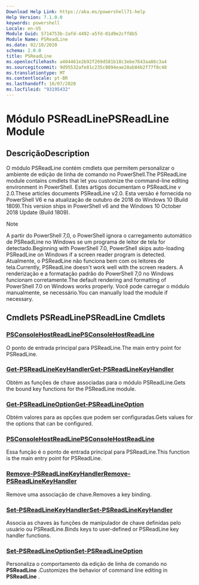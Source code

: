 ```yaml
---
Download Help Link: https://aka.ms/powershell71-help
Help Version: 7.1.0.0
keywords: powershell
Locale: en-US
Module Guid: 5714753b-2afd-4492-a5fd-01d9e2cff8b5
Module Name: PSReadLine
ms.date: 02/10/2020
schema: 2.0.0
title: PSReadLine
ms.openlocfilehash: a404461e2b92f269d581b18c3ebe7643aa86c3a4
ms.sourcegitcommit: 9d95532afe81c235c8094eae28ab84b2f77f8c48
ms.translationtype: MT
ms.contentlocale: pt-BR
ms.lasthandoff: 10/07/2020
ms.locfileid: "93195432"
---
```

# <span data-ttu-id="05395-103">Módulo PSReadLine</span><span class="sxs-lookup"><span data-stu-id="05395-103">PSReadLine Module</span></span>

## <span data-ttu-id="05395-104">Descrição</span><span class="sxs-lookup"><span data-stu-id="05395-104">Description</span></span>

<span data-ttu-id="05395-105">O módulo PSReadLine contém cmdlets que permitem personalizar o ambiente de edição de linha de comando no PowerShell.</span><span class="sxs-lookup"><span data-stu-id="05395-105">The PSReadLine module contains cmdlets that let you customize the command-line editing environment in PowerShell.</span></span> <span data-ttu-id="05395-106">Estes artigos documentam o PSReadLine v 2.0.</span><span class="sxs-lookup"><span data-stu-id="05395-106">These articles documents PSReadLine v2.0.</span></span> <span data-ttu-id="05395-107">Esta versão é fornecida no PowerShell V6 e na atualização de outubro de 2018 do Windows 10 (Build 1809).</span><span class="sxs-lookup"><span data-stu-id="05395-107">This version ships in PowerShell v6 and the Windows 10 October 2018 Update (Build 1809).</span></span>

> [!NOTE]
> <span data-ttu-id="05395-108">A partir do PowerShell 7,0, o PowerShell ignora o carregamento automático de PSReadLine no Windows se um programa de leitor de tela for detectado.</span><span class="sxs-lookup"><span data-stu-id="05395-108">Beginning with PowerShell 7.0, PowerShell skips auto-loading PSReadLine on Windows if a screen reader program is detected.</span></span> <span data-ttu-id="05395-109">Atualmente, o PSReadLine não funciona bem com os leitores de tela.</span><span class="sxs-lookup"><span data-stu-id="05395-109">Currently, PSReadLine doesn't work well with the screen readers.</span></span> <span data-ttu-id="05395-110">A renderização e a formatação padrão do PowerShell 7,0 no Windows funcionam corretamente.</span><span class="sxs-lookup"><span data-stu-id="05395-110">The default rendering and formatting of PowerShell 7.0 on Windows works properly.</span></span> <span data-ttu-id="05395-111">Você pode carregar o módulo manualmente, se necessário.</span><span class="sxs-lookup"><span data-stu-id="05395-111">You can manually load the module if necessary.</span></span>

## <span data-ttu-id="05395-112">Cmdlets PSReadLine</span><span class="sxs-lookup"><span data-stu-id="05395-112">PSReadLine Cmdlets</span></span>

### [<span data-ttu-id="05395-113">PSConsoleHostReadLine</span><span class="sxs-lookup"><span data-stu-id="05395-113">PSConsoleHostReadLine</span></span>](PSConsoleHostReadLine.md)
<span data-ttu-id="05395-114">O ponto de entrada principal para PSReadLine.</span><span class="sxs-lookup"><span data-stu-id="05395-114">The main entry point for PSReadLine.</span></span>

### [<span data-ttu-id="05395-115">Get-PSReadLineKeyHandler</span><span class="sxs-lookup"><span data-stu-id="05395-115">Get-PSReadLineKeyHandler</span></span>](Get-PSReadLineKeyHandler.md)
<span data-ttu-id="05395-116">Obtém as funções de chave associadas para o módulo PSReadLine.</span><span class="sxs-lookup"><span data-stu-id="05395-116">Gets the bound key functions for the PSReadLine module.</span></span>

### [<span data-ttu-id="05395-117">Get-PSReadLineOption</span><span class="sxs-lookup"><span data-stu-id="05395-117">Get-PSReadLineOption</span></span>](Get-PSReadLineOption.md)
<span data-ttu-id="05395-118">Obtém valores para as opções que podem ser configuradas.</span><span class="sxs-lookup"><span data-stu-id="05395-118">Gets values for the options that can be configured.</span></span>

### [<span data-ttu-id="05395-119">PSConsoleHostReadLine</span><span class="sxs-lookup"><span data-stu-id="05395-119">PSConsoleHostReadLine</span></span>](PSConsoleHostReadLine.md)
<span data-ttu-id="05395-120">Essa função é o ponto de entrada principal para PSReadLine.</span><span class="sxs-lookup"><span data-stu-id="05395-120">This function is the main entry point for PSReadLine.</span></span>

### [<span data-ttu-id="05395-121">Remove-PSReadLineKeyHandler</span><span class="sxs-lookup"><span data-stu-id="05395-121">Remove-PSReadLineKeyHandler</span></span>](Remove-PSReadLineKeyHandler.md)
<span data-ttu-id="05395-122">Remove uma associação de chave.</span><span class="sxs-lookup"><span data-stu-id="05395-122">Removes a key binding.</span></span>

### [<span data-ttu-id="05395-123">Set-PSReadLineKeyHandler</span><span class="sxs-lookup"><span data-stu-id="05395-123">Set-PSReadLineKeyHandler</span></span>](Set-PSReadLineKeyHandler.md)
<span data-ttu-id="05395-124">Associa as chaves às funções de manipulador de chave definidas pelo usuário ou PSReadLine.</span><span class="sxs-lookup"><span data-stu-id="05395-124">Binds keys to user-defined or PSReadLine key handler functions.</span></span>

### [<span data-ttu-id="05395-125">Set-PSReadLineOption</span><span class="sxs-lookup"><span data-stu-id="05395-125">Set-PSReadLineOption</span></span>](Set-PSReadLineOption.md)
<span data-ttu-id="05395-126">Personaliza o comportamento da edição de linha de comando no **PSReadLine** .</span><span class="sxs-lookup"><span data-stu-id="05395-126">Customizes the behavior of command line editing in **PSReadLine** .</span></span>

